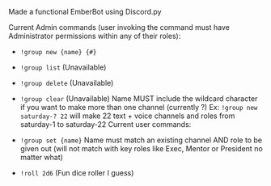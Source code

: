 Made a functional EmberBot using Discord.py

Current Admin commands (user invoking the command must have Administrator permissions within any of their roles):

- `!group new {name} {#}`
- `!group list` (Unavailable)
- `!group delete` (Unavailable)
- `!group clear` (Unavailable)
Name MUST include the wildcard character if you want to make more than one channel (currently ?)
Ex: `!group new saturday-? 22` will make 22 text + voice channels and roles from saturday-1 to saturday-22
Current user commands:

- `!group set {name}`
Name must match an existing channel AND role to be given out (will not match with key roles like Exec, Mentor or President no matter what)
- `!roll 2d6` (Fun dice roller I guess)
